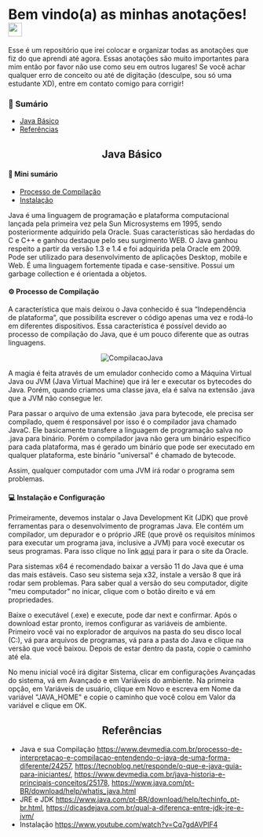 # Bem vindo(a) as minhas anotações! <img height="28em" src="https://emoji.discord.st/emojis/9e264e0d-314f-47ad-86ac-189c6d7e8dd9.gif"/>

Esse é um repositório que irei colocar e organizar todas as anotações que fiz do que aprendi até agora. Essas anotações são muito importantes para mim então por favor não use como seu em outros lugares! Se você achar qualquer erro de conceito ou até de digitação (desculpe, sou só uma estudante XD), entre em contato comigo para corrigir!

### 🔎 Sumário 
* [Java Básico](#java-basico)
* [Referências](#referencias)

<div align="center" id='java-basico'/> 

## Java Básico
</div>

#### 🔎 Mini sumário
* [Processo de Compilação](#compilacao-java)
* [Instalação](#instalacao-java)

Java é uma linguagem de programação e plataforma computacional lançada pela primeira vez pela Sun Microsystems em 1995, sendo posteriormente adquirido pela Oracle. Suas características são herdadas do C e C++ e ganhou destaque pelo seu surgimento WEB. O Java ganhou respeito a partir da versão 1.3 e 1.4 e foi adquirida pela Oracle em 2009. Pode ser utilizado para desenvolvimento de aplicações Desktop, mobile e Web. É uma linguagem fortemente tipada e case-sensitive. Possui um garbage collection e é orientada a objetos.

<div id='compilacao-java'/> 

#### ⚙️ Processo de Compilação

A característica que mais deixou o Java conhecido é sua “Independência de plataforma”, que possibilita escrever o código apenas uma vez e rodá-lo em diferentes dispositivos. Essa característica é possível devido ao processo de compilação do Java, que é um pouco diferente que as outras linguagens.

<div align="center">
  
![CompilacaoJava](https://user-images.githubusercontent.com/87392633/146655973-3ea93e0e-00bf-41e0-9639-cab371ad9d9e.jpg)
</div>

A magia é feita através de um emulador conhecido como a Máquina Virtual Java ou JVM (Java Virtual Machine) que irá ler e executar os bytecodes do Java.
Porém, quando criamos uma classe java, ela é salva na extensão .java que a JVM não consegue ler. 

Para passar o arquivo de uma extensão .java para bytecode, ele precisa ser compilado, quem é responsável por isso é o compilador java chamado JavaC. Ele basicamente transfere a linguagem de programação salva no .java para binário. Porém o compilador java não gera um binário específico para cada plataforma, mas é gerado um binário que pode ser executado em qualquer plataforma, este binário "universal" é chamado de bytecode.

Assim, qualquer computador com uma JVM irá rodar o programa sem problemas.
</div>

<div id='instalacao-java'/> 

#### 💻 Instalação e Configuração

Primeiramente, devemos instalar o Java Development Kit (JDK) que provê ferramentas para o desenvolvimento de programas Java. Ele contém um compilador, um depurador e o próprio JRE (que provê os requisitos mínimos para executar um programa java, inclusive a JVM) para você executar os seus programas. Para isso clique no link [aqui](https://www.oracle.com/java/technologies/downloads/) para ir para o site da Oracle.

Para sistemas x64 é recomendado baixar a versão 11 do Java que é uma das mais estáveis. Caso seu sistema seja x32, instale a versão 8 que irá rodar sem problemas. Para saber qual a versão do seu computador, digite "meu computador" no inicar, clique com o botão direito e vá em propriedades.

Baixe o executável (.exe) e execute, pode dar next e confirmar. Após o download estar pronto, iremos configurar as variáveis de ambiente. Primeiro você vai no explorador de arquivos na pasta do seu disco local (C:), vá para arquivos de programas, vá para a pasta do Java e clique na versão que você baixou. Depois de estar dentro da pasta, copie o caminho até ela.

No menu inicial você irá digitar Sistema, clicar em configurações Avançadas do sistema, vá em Avançado e em Variáveis do ambiente. Na primeira opção, em Variáveis de usuário, clique em Novo e escreva em Nome da variável "JAVA_HOME" e copie o caminho que você colou em Valor da variável e clique em OK.
</div>


<div align="center" id='referencias'/> 

## Referências
</div>

* Java e sua Compilação https://www.devmedia.com.br/processo-de-interpretacao-e-compilacao-entendendo-o-java-de-uma-forma-diferente/24257, https://tecnoblog.net/responde/o-que-e-java-guia-para-iniciantes/, https://www.devmedia.com.br/java-historia-e-principais-conceitos/25178, https://www.java.com/pt-BR/download/help/whatis_java.html
* JRE e JDK https://www.java.com/pt-BR/download/help/techinfo_pt-br.html, https://dicasdejava.com.br/qual-a-diferenca-entre-jdk-jre-e-jvm/
* Instalação https://www.youtube.com/watch?v=Cq7gdAVPlF4
